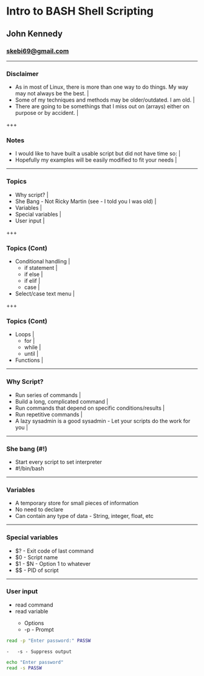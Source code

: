 # Intro to BASH Shell Scripting
## John Kennedy
### skebi69@gmail.com

---
### Disclaimer
-   As in most of Linux, there is more than one way to do things. My way may not always be the best. |
-   Some of my techniques and methods may be older/outdated. I am old. |
-   There are going to be somethings that I miss out on (arrays) either on purpose or by accident. |

+++
### Notes
-   I would like to have built a usable script but did not have time so: |
-   Hopefully my examples will be easily modified to fit your needs |

---
### Topics
-   Why script? |
-   She Bang - Not Ricky Martin (see - I told you I was old) |
-   Variables |
-   Special variables |
-   User input |

+++
### Topics (Cont)
-   Conditional handling |
    -   if statement |
    -   if else |
    -   if elif |
    -   case |
-   Select/case text menu |

+++
### Topics (Cont)
-   Loops |
    -   for |
    -   while |
    -   until |
-   Functions |

---
### Why Script?
-   Run series of commands |
-   Build a long, complicated command |
-   Run commands that depend on specific conditions/results |
-   Run repetitive commands |
-   A lazy sysadmin is a good sysadmin - Let your scripts do the work for you |

---
### She bang (#!)
-   Start every script to set interpreter
-   #!/bin/bash

---
### Variables
-   A temporary store for small pieces of information
-   No need to declare
-   Can contain any type of data - String, integer, float, etc

---
### Special variables
-   $? - Exit code of last command
-   $0 - Script name
-   $1 - $N - Option 1 to whatever
-   $$ - PID of script

---
### User input
-   read command
-   read <options> variable
    -   Options
    -   -p - Prompt
```bash
read -p "Enter password:" PASSW
```
    -   -s - Suppress output
```bash
echo "Enter password"
read -s PASSW
```
